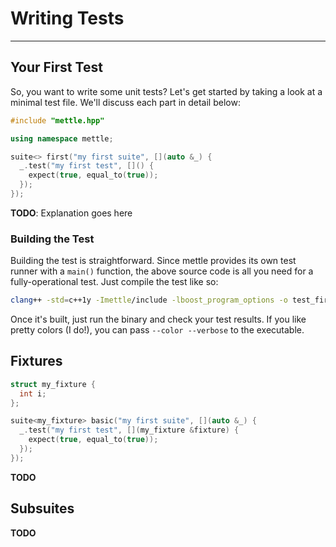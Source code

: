 # Writing Tests
---

## Your First Test

So, you want to write some unit tests? Let's get started by taking a look at a
minimal test file. We'll discuss each part in detail below:

```c++
#include "mettle.hpp"

using namespace mettle;

suite<> first("my first suite", [](auto &_) {
  _.test("my first test", []() {
    expect(true, equal_to(true));
  });
});
```

**TODO**: Explanation goes here

### Building the Test

Building the test is straightforward. Since mettle provides its own test runner
with a `main()` function, the above source code is all you need for a
fully-operational test. Just compile the test like so:

```sh
clang++ -std=c++1y -Imettle/include -lboost_program_options -o test_first test_first.cpp
```

Once it's built, just run the binary and check your test results. If you like
pretty colors (I do!), you can pass `--color --verbose` to the executable.

## Fixtures

```c++
struct my_fixture {
  int i;
};

suite<my_fixture> basic("my first suite", [](auto &_) {
  _.test("my first test", [](my_fixture &fixture) {
    expect(true, equal_to(true));
  });
});
```

**TODO**

## Subsuites

**TODO**
